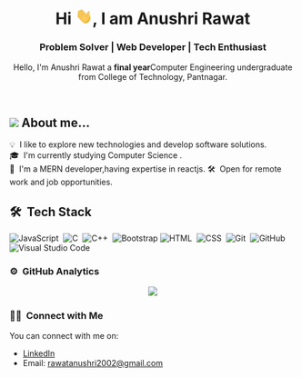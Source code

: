 <h1 align="center">Hi <img src="https://raw.githubusercontent.com/ABSphreak/ABSphreak/master/gifs/Hi.gif" width="30px">, I am Anushri Rawat </h1>
<h3 align="center">Problem Solver | Web Developer | Tech Enthusiast</h3>

<p align="center">
    Hello, I'm Anushri Rawat a <b>final year</b>Computer Engineering undergraduate from College of Technology, Pantnagar. <br>
</p>
<br>

<h2><img src="https://media.giphy.com/media/iY8CRBdQXODJSCERIr/giphy.gif" width="30px"> About me...</h2>

💡 &nbsp;I like to explore new technologies and develop software solutions.\
🎓 &nbsp;I'm currently studying Computer Science .\
🌱 &nbsp;I'm a MERN developer,having expertise in reactjs.
🛠  &nbsp;Open for remote work and job opportunities.

## 🛠 &nbsp;Tech Stack

![JavaScript](https://img.shields.io/badge/-JavaScript-05122A?style=flat&logo=javascript)&nbsp;
![C](https://img.shields.io/badge/-C-05122A?style=flat&logo=C&logoColor=A8B9CC)&nbsp;
![C++](https://img.shields.io/badge/-C++-05122A?style=flat&logo=C%2B%2B&logoColor=00599C)&nbsp;
![Bootstrap](https://img.shields.io/badge/-Bootstrap-05122A?style=flat&logo=bootstrap&logoColor=563D7C)
![HTML](https://img.shields.io/badge/-HTML-05122A?style=flat&logo=HTML5)&nbsp;
![CSS](https://img.shields.io/badge/-CSS-05122A?style=flat&logo=CSS3&logoColor=1572B6)&nbsp;
![Git](https://img.shields.io/badge/-Git-05122A?style=flat&logo=git)&nbsp;
![GitHub](https://img.shields.io/badge/-GitHub-05122A?style=flat&logo=github)&nbsp;
![Visual Studio Code](https://img.shields.io/badge/-Visual%20Studio%20Code-05122A?style=flat&logo=visual-studio-code&logoColor=007ACC)&nbsp;



###  ⚙️ &nbsp;GitHub Analytics

<p align="center">

<a href="https://github.com/Anushri-Rawat">

<img height="180em" src="https://github-readme-stats-eight-theta.vercel.app/api/top-langs/?username=Anushri-Rawat&layout=compact&langs_count=8&theme=algolia"/>

</a>

</p>

###  🤝🏻 &nbsp;Connect with Me
You can connect with me on:

- [LinkedIn](https://www.linkedin.com/in/anushri-rawat-a45195205/)
- Email: rawatanushri2002@gmail.com
